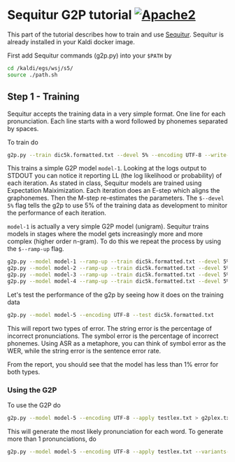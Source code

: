 # Sequitur G2P tutorial [![Apache2](http://img.shields.io/badge/license-APACHE2-blue.svg)](https://www.apache.org/licenses/LICENSE-2.0.html)

This part of the tutorial describes how to train and use [Sequitur](https://www-i6.informatik.rwth-aachen.de/web/Software/g2p.html). Sequitur is already installed in your Kaldi docker image.

First add Sequitur commands (g2p.py) into your `$PATH` by

```bash
cd /kaldi/egs/wsj/s5/
source ./path.sh
```

## Step 1 - Training

Sequitur accepts the training data in a very simple format. One line for each pronunciation. Each line starts with a word followed by phonemes separated by spaces.

To train do
```bash
g2p.py --train dic5k.formatted.txt --devel 5% --encoding UTF-8 --write-model model-1
```

This trains a simple G2P model `model-1`. Looking at the logs output to STDOUT you can notice it reporting LL (the log likelihood or probability) of each iteration. As stated in class, Sequitur models are trained using Expectation Maiximization. Each iteration does an E-step which aligns the graphonemes. Then the M-step re-estimates the parameters. The `$--devel 5%` flag tells the g2p to use 5% of the training data as development to minitor the performance of each iteration.

`model-1` is actually a very simple G2P model (unigram). Sequitur trains models in stages where the model gets increasingly more and more complex (higher order n-gram). To do this we repeat the process by using the `$--ramp-up` flag.

```bash
g2p.py --model model-1 --ramp-up --train dic5k.formatted.txt --devel 5% --encoding UTF-8 --write-model model-2
g2p.py --model model-2 --ramp-up --train dic5k.formatted.txt --devel 5% --encoding UTF-8 --write-model model-3
g2p.py --model model-3 --ramp-up --train dic5k.formatted.txt --devel 5% --encoding UTF-8 --write-model model-4
g2p.py --model model-4 --ramp-up --train dic5k.formatted.txt --devel 5% --encoding UTF-8 --write-model model-5
```

Let's test the performance of the g2p by seeing how it does on the training data

```bash
g2p.py --model model-5 --encoding UTF-8 --test dic5k.formatted.txt
```

This will report two types of error. The string error is the percentage of incorrect pronunciations. The symbol error is the percentage of incorrect phonemes. Using ASR as a metaphore, you can think of symbol error as the WER, while the string error is the sentence error rate.

From the report, you should see that the model has less than 1% error for both types.

### Using the G2P

To use the G2P do

```bash
g2p.py --model model-5 --encoding UTF-8 --apply testlex.txt > g2plex.txt
```

This will generate the most likely pronunciation for each word. To generate more than 1 pronunciations, do

```bash
g2p.py --model model-5 --encoding UTF-8 --apply testlex.txt --variants-number 3 > g2plex.txt
```

